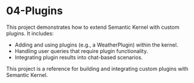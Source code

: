 # 04-Plugins

This project demonstrates how to extend Semantic Kernel with custom plugins. It includes:

- Adding and using plugins (e.g., a WeatherPlugin) within the kernel.
- Handling user queries that require plugin functionality.
- Integrating plugin results into chat-based scenarios.

This project is a reference for building and integrating custom plugins with Semantic Kernel.